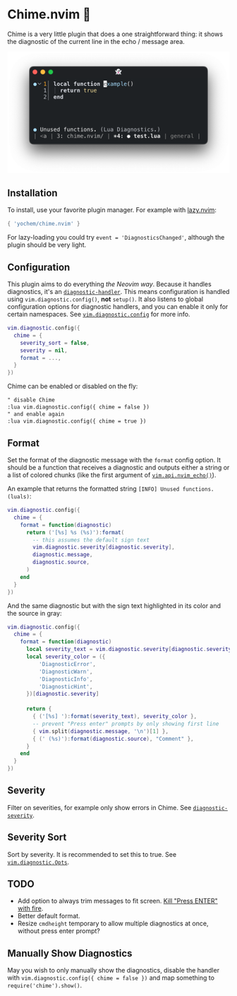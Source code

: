 # Chime.nvim 🚦

Chime is a very little plugin that does a one straightforward thing: it shows
the diagnostic of the current line in the echo / message area.

![Example of Chime](screenshot.png)

## Installation

To install, use your favorite plugin manager. For example with
[lazy.nvim](https://github.com/folke/lazy.nvim):

```lua
{ 'yochem/chime.nvim' }
```

For lazy-loading you could try `event = 'DiagnosticsChanged'`, although the
plugin should be very light.

## Configuration

This plugin aims to do everything _the Neovim way_. Because it handles
diagnostics, it's an
[`diagnostic-handler`](https://neovim.io/doc/user/diagnostic.html#_handlers).
This means configuration is handled using `vim.diagnostic.config()`, **not**
`setup()`. It also listens to global configuration options for diagnostic
handlers, and you can enable it only for certain namespaces. See
[`vim.diagnostic.config`](https://neovim.io/doc/user/diagnostic.html#vim.diagnostic.config())
for more info.

```lua
vim.diagnostic.config({
  chime = {
    severity_sort = false,
    severity = nil,
    format = ...,
  }
})
```

Chime can be enabled or disabled on the fly:

```vim
" disable Chime
:lua vim.diagnostic.config({ chime = false })
" and enable again
:lua vim.diagnostic.config({ chime = true })
```

## Format

Set the format of the diagnostic message with the `format` config option. It
should be a function that receives a diagnostic and outputs either a string or
a list of colored chunks (like the first argument of
[`vim.api.nvim_echo()`](https://neovim.io/doc/user/api.html#nvim_echo())).

An example that returns the formatted string `[INFO] Unused functions. (luals)`:

```lua
vim.diagnostic.config({
  chime = {
    format = function(diagnostic)
      return ('[%s] %s (%s)'):format(
        -- this assumes the default sign text
        vim.diagnostic.severity[diagnostic.severity],
        diagnostic.message,
        diagnostic.source,
      )
    end
  }
})
```

And the same diagnostic but with the sign text highlighted in its color and the
source in gray:

```lua
vim.diagnostic.config({
  chime = {
    format = function(diagnostic)
      local severity_text = vim.diagnostic.severity[diagnostic.severity]
      local severity_color = ({
          'DiagnosticError',
          'DiagnosticWarn',
          'DiagnosticInfo',
          'DiagnosticHint',
      })[diagnostic.severity]

      return {
        { ('[%s] '):format(severity_text), severity_color },
        -- prevent "Press enter" prompts by only showing first line
        { vim.split(diagnostic.message, '\n')[1] },
        { (' (%s)'):format(diagnostic.source), "Comment" },
      }
    end
  }
})
```

## Severity

Filter on severities, for example only show errors in Chime. See
[`diagnostic-severity`](https://neovim.io/doc/user/diagnostic.html#diagnostic-severity).

## Severity Sort

Sort by severity. It is recommended to set this to true. See
[`vim.diagnostic.Opts`](https://neovim.io/doc/user/diagnostic.html#vim.diagnostic.Opts).

## TODO

- Add option to always trim messages to fit screen. [Kill "Press ENTER" with
  fire](https://github.com/neovim/neovim/issues/22478).
- Better default format.
- Resize `cmdheight` temporary to allow multiple diagnostics at once, without
  press enter prompt?

## Manually Show Diagnostics

May you wish to only manually show the diagnostics, disable the handler with
`vim.diagnostic.config({ chime = false })` and map something to
`require('chime').show()`.
